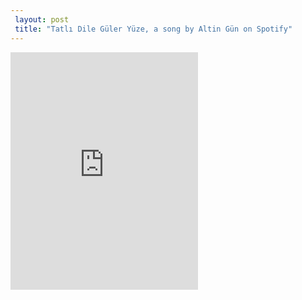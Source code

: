 ```yaml
---
 layout: post 
 title: "Tatlı Dile Güler Yüze, a song by Altin Gün on Spotify"
---
```


<iframe src="https://open.spotify.com/track/4ZXNMQ1V2Rogc4uYN4bnHi?si=YU4aQWzoQS2AiF8xjR7JJw" width="300" height="380" frameborder="0" allowtransparency="true" allow="encrypted-media"></iframe>